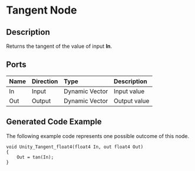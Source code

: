 # Tangent Node

## Description

Returns the tangent of the value of input **In**.

## Ports

| Name        | Direction           | Type  | Description |
|:------------ |:-------------|:-----|:---|
| In      | Input | Dynamic Vector | Input value |
| Out | Output      |    Dynamic Vector | Output value |

## Generated Code Example

The following example code represents one possible outcome of this node.

```
void Unity_Tangent_float4(float4 In, out float4 Out)
{
    Out = tan(In);
}
```